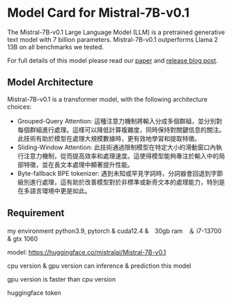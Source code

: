 # Model Card for Mistral-7B-v0.1

The Mistral-7B-v0.1 Large Language Model (LLM) is a pretrained generative text model with 7 billion parameters. 
Mistral-7B-v0.1 outperforms Llama 2 13B on all benchmarks we tested.

For full details of this model please read our [paper](https://arxiv.org/abs/2310.06825) and [release blog post](https://mistral.ai/news/announcing-mistral-7b/).

## Model Architecture

Mistral-7B-v0.1 is a transformer model, with the following architecture choices:
- Grouped-Query Attention: 這種注意力機制將輸入分成多個群組，並分別對每個群組進行處理。這樣可以降低計算複雜度，同時保持對關鍵信息的關注。此技術有助於模型在處理大規模數據時，更有效地學習和提取特徵。
- Sliding-Window Attention: 此技術通過限制模型在特定大小的滑動窗口內執行注意力機制，從而提高效率和處理速度。這使得模型能夠專注於輸入中的局部特徵，並在長文本處理中顯著提升性能。
- Byte-fallback BPE tokenizer: 遇到未知或罕見字詞時，分詞器會回退到字節級別進行處理，這有助於改善模型對於非標準或新奇文本的處理能力，特別是在多語言環境中更是如此。


## Requirement

my environment python3.9, pytorch & cuda12.4 &　30gb ram　＆ i7-13700 & gtx 1060

model: https://huggingface.co/mistralai/Mistral-7B-v0.1

cpu version & gpu version can inference  & prediction this model

gpu version is  faster than cpu version

huggingface token